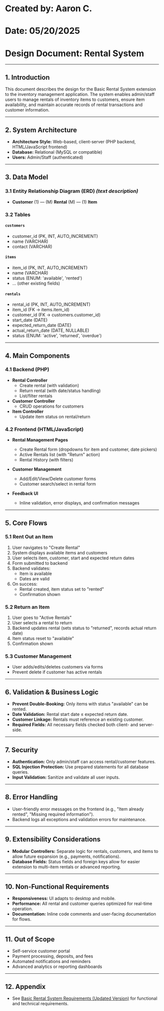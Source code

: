 # Created by: Aaron C.
# Date: 05/20/2025

# Design Document: Rental System

---

## 1. Introduction

This document describes the design for the Basic Rental System extension to the inventory management application. The system enables admin/staff users to manage rentals of inventory items to customers, ensure item availability, and maintain accurate records of rental transactions and customer information.

---

## 2. System Architecture

- **Architecture Style:** Web-based, client-server (PHP backend, HTML/JavaScript frontend)
- **Database:** Relational (MySQL or compatible)
- **Users:** Admin/Staff (authenticated)

---

## 3. Data Model

### 3.1 Entity Relationship Diagram (ERD) *(text description)*

- **Customer** (1) — (M) **Rental** (M) — (1) **Item**

### 3.2 Tables

#### `customers`
- customer_id (PK, INT, AUTO_INCREMENT)
- name (VARCHAR)
- contact (VARCHAR)

#### `items`
- item_id (PK, INT, AUTO_INCREMENT)
- name (VARCHAR)
- status (ENUM: 'available', 'rented')
- ... (other existing fields)

#### `rentals`
- rental_id (PK, INT, AUTO_INCREMENT)
- item_id (FK → items.item_id)
- customer_id (FK → customers.customer_id)
- start_date (DATE)
- expected_return_date (DATE)
- actual_return_date (DATE, NULLABLE)
- status (ENUM: 'active', 'returned', 'overdue')

---

## 4. Main Components

### 4.1 Backend (PHP)

- **Rental Controller**
  - Create rental (with validation)
  - Return rental (with date/status handling)
  - List/filter rentals
- **Customer Controller**
  - CRUD operations for customers
- **Item Controller**
  - Update item status on rental/return

### 4.2 Frontend (HTML/JavaScript)

- **Rental Management Pages**
  - Create Rental form (dropdowns for item and customer, date pickers)
  - Active Rentals list (with "Return" action)
  - Rental History (with filters)
- **Customer Management**
  - Add/Edit/View/Delete customer forms
  - Customer search/select in rental form

- **Feedback UI**
  - Inline validation, error displays, and confirmation messages

---

## 5. Core Flows

### 5.1 Rent Out an Item

1. User navigates to "Create Rental"
2. System displays available items and customers
3. User selects item, customer, start and expected return dates
4. Form submitted to backend
5. Backend validates:
    - Item is available
    - Dates are valid
6. On success:
    - Rental created, item status set to "rented"
    - Confirmation shown

### 5.2 Return an Item

1. User goes to "Active Rentals"
2. User selects a rental to return
3. Backend updates rental (sets status to "returned", records actual return date)
4. Item status reset to "available"
5. Confirmation shown

### 5.3 Customer Management

- User adds/edits/deletes customers via forms
- Prevent delete if customer has active rentals

---

## 6. Validation & Business Logic

- **Prevent Double-Booking:** Only items with status "available" can be rented.
- **Date Validation:** Rental start date ≤ expected return date.
- **Customer Linkage:** Rentals must reference an existing customer.
- **Required Fields:** All necessary fields checked both client- and server-side.

---

## 7. Security

- **Authentication:** Only admin/staff can access rental/customer features.
- **SQL Injection Protection:** Use prepared statements for all database queries.
- **Input Validation:** Sanitize and validate all user inputs.

---

## 8. Error Handling

- User-friendly error messages on the frontend (e.g., "Item already rented", "Missing required information").
- Backend logs all exceptions and validation errors for maintenance.

---

## 9. Extensibility Considerations

- **Modular Controllers:** Separate logic for rentals, customers, and items to allow future expansion (e.g., payments, notifications).
- **Database Fields:** Status fields and foreign keys allow for easier extension to multi-item rentals or advanced reporting.

---

## 10. Non-Functional Requirements

- **Responsiveness:** UI adapts to desktop and mobile.
- **Performance:** All rental and customer queries optimized for real-time operation.
- **Documentation:** Inline code comments and user-facing documentation for flows.

---

## 11. Out of Scope

- Self-service customer portal
- Payment processing, deposits, and fees
- Automated notifications and reminders
- Advanced analytics or reporting dashboards

---

## 12. Appendix

- See [Basic Rental System Requirements (Updated Version)](Basic_Rental_System_Requirements_v2.md) for functional and technical requirements.